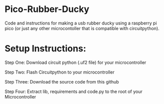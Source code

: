 # Pico-Rubber-Ducky
Code and instructions for making a usb rubber ducky using a raspberry pi pico (or just any other microcontoller that is compatible with circuitpython). 

# Setup Instructions:
Step One: Download circuit python (.uf2 file) for your microcontroller

Step Two: Flash Circuitpython to your microcontroller

Step Three: Download the source code from this github

Step Four: Extract lib, requirements and code.py to the root of your Microcontroller

